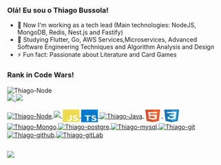 ### Olá! Eu sou o Thiago Bussola!

- 🔭 Now I'm working as a tech lead (Main technologies: NodeJS, MongoDB, Redis, Nest.js and Fastify)
- 🌱 Studying Flutter, Go, AWS Services,Microservices, Advanced Software Engineering Techniques and Algorithm Analysis and Design
- ⚡ Fun fact: Passionate about Literature and Card Games

<div style="display: inline_block">
 <h3>Rank in Code Wars!</h3>
 <img align="center" alt="Thiago-Node" height="100" width="420" src='https://www.codewars.com/users/ThiagoBussola/badges/large'>
</div>

 <div> 
  <a href="https://github.com/ThiagoBussola">
  <img height="180em" src="https://github-readme-stats.vercel.app/api?username=ThiagoBussola&show_icons=true&theme=gotham&include_all_commits=true&count_private=true"/>
  <img height="180em" src="https://github-readme-stats.vercel.app/api/top-langs/?username=ThiagoBussola&layout=compact&langs_count=7&theme=gotham"/>
</div>
  
  <div style="display: inline_block"><br>
  <img align="center" alt="Thiago-Node" height="30" width="40" src='https://cdn.jsdelivr.net/gh/devicons/devicon/icons/nodejs/nodejs-original.svg'>
  <img src="https://cdn.jsdelivr.net/gh/devicons/devicon@latest/icons/nestjs/nestjs-original.svg" />
  <img align="center" alt="Thiago-Js" height="30" width="40" src="https://raw.githubusercontent.com/devicons/devicon/master/icons/javascript/javascript-plain.svg">
  <img align="center" alt="Thiago-Ts" height="30" width="40" src="https://raw.githubusercontent.com/devicons/devicon/master/icons/typescript/typescript-plain.svg">
  <img align="center" alt="Thiago-Java" height="30" width="40" src='https://cdn.jsdelivr.net/gh/devicons/devicon/icons/java/java-original.svg'>
  <img align="center" alt="Thiago-HTML" height="30" width="40" src="https://raw.githubusercontent.com/devicons/devicon/master/icons/html5/html5-original.svg">
  <img align="center" alt="Thiago-CSS" height="30" width="40" src="https://raw.githubusercontent.com/devicons/devicon/master/icons/css3/css3-original.svg">
  <img align="center" alt="Thiago-Mongo" height="30" width="40" src='https://cdn.jsdelivr.net/gh/devicons/devicon/icons/mongodb/mongodb-original.svg'>
  <img align="center" alt="Thiago-postgre" height="30" width="40" src='https://cdn.jsdelivr.net/gh/devicons/devicon/icons/postgresql/postgresql-original.svg'>
  <img align="center" alt="Thiago-mysql" height="30" width="40" src='https://cdn.jsdelivr.net/gh/devicons/devicon/icons/mysql/mysql-original.svg'>
  <img align="center" alt="Thiago-git" height="30" width="40" src='https://cdn.jsdelivr.net/gh/devicons/devicon/icons/git/git-original.svg'>
  <img align="center" alt="Thiago-github" height="30" width="40" src='https://cdn.jsdelivr.net/gh/devicons/devicon/icons/github/github-original.svg'>
  <img align="center" alt="Thiago-gitLab" height="30" width="40" src='https://cdn.jsdelivr.net/gh/devicons/devicon/icons/gitlab/gitlab-original.svg'>
</div>
  
##
 
  <a href="https://www.linkedin.com/in/thiago-bussola-66643416b/" target="_blank"><img src="https://img.shields.io/badge/-LinkedIn-%230077B5?style=for-the-badge&logo=linkedin&logoColor=white" target="_blank"></a> 
